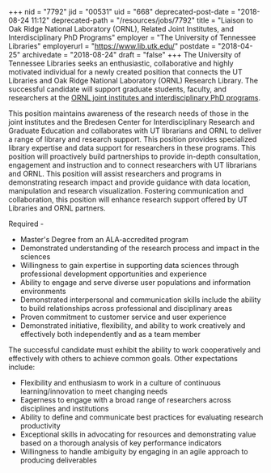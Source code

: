 +++
nid = "7792"
jid = "00531"
uid = "668"
deprecated-post-date = "2018-08-24 11:12"
deprecated-path = "/resources/jobs/7792"
title = "Liaison to Oak Ridge National Laboratory (ORNL), Related Joint Institutes, and Interdisciplinary PhD Programs"
employer = "The University of Tennessee Libraries"
employerurl = "https://www.lib.utk.edu/"
postdate = "2018-04-25"
archivedate = "2018-08-24"
draft = "false"
+++
The University of Tennessee Libraries seeks an enthusiastic,
collaborative and highly motivated individual for a newly created
position that connects the UT Libraries and Oak Ridge National
Laboratory (ORNL) Research Library. The successful candidate will
support graduate students, faculty, and researchers at the [ORNL joint
institutes and interdisciplinary PhD
programs](https://research.utk.edu/centers/).

This position maintains awareness of the research needs of those in the
joint institutes and the Bredesen Center for Interdisciplinary Research
and Graduate Education and collaborates with UT librarians and ORNL to
deliver a range of library and research support. This position provides
specialized library expertise and data support for researchers in these
programs. This position will proactively build partnerships to provide
in-depth consultation, engagement and instruction and to connect
researchers with UT librarians and ORNL. This position will assist
researchers and programs in demonstrating research impact and provide
guidance with data location, manipulation and research visualization.
Fostering communication and collaboration, this position will enhance
research support offered by UT Libraries and ORNL partners. 
  
Required -

-   Master's Degree from an ALA-accredited program
-   Demonstrated understanding of the research process and impact in the
    sciences
-   Willingness to gain expertise in supporting data sciences through
    professional development opportunities and experience
-   Ability to engage and serve diverse user populations and information
    environments
-   Demonstrated interpersonal and communication skills include the
    ability to build relationships across professional and disciplinary
    areas
-   Proven commitment to customer service and user experience
-   Demonstrated initiative, flexibility, and ability to work creatively
    and effectively both independently and as a team member

The successful candidate must exhibit the ability to work cooperatively
and effectively with others to achieve common goals. Other expectations
include:

-   Flexibility and enthusiasm to work in a culture of continuous
    learning/innovation to meet changing needs
-   Eagerness to engage with a broad range of researchers across
    disciplines and institutions
-   Ability to define and communicate best practices for evaluating
    research productivity
-   Exceptional skills in advocating for resources and demonstrating
    value based on a thorough analysis of key performance indicators
-   Willingness to handle ambiguity by engaging in an agile approach to
    producing deliverables
